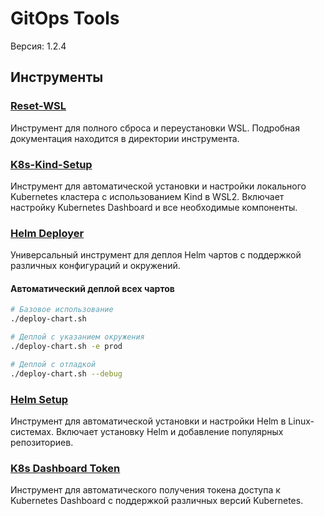 # GitOps Tools

Версия: 1.2.4
## Инструменты

### [Reset-WSL](./tools/reset-wsl)
Инструмент для полного сброса и переустановки WSL. Подробная документация находится в директории инструмента.

### [K8s-Kind-Setup](./tools/k8s-kind-setup)
Инструмент для автоматической установки и настройки локального Kubernetes кластера с использованием Kind в WSL2. Включает настройку Kubernetes Dashboard и все необходимые компоненты.

### [Helm Deployer](./tools/helm-deployer)
Универсальный инструмент для деплоя Helm чартов с поддержкой различных конфигураций и окружений.

#### Автоматический деплой всех чартов
```bash
# Базовое использование
./deploy-chart.sh

# Деплой с указанием окружения
./deploy-chart.sh -e prod

# Деплой с отладкой
./deploy-chart.sh --debug
```

### [Helm Setup](./tools/helm-setup)
Инструмент для автоматической установки и настройки Helm в Linux-системах. Включает установку Helm и добавление популярных репозиториев.

### [K8s Dashboard Token](./tools/k8s-dashboard-token)
Инструмент для автоматического получения токена доступа к Kubernetes Dashboard с поддержкой различных версий Kubernetes.